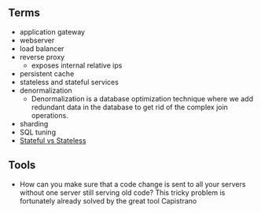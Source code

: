 ## Terms
- application gateway
- webserver
- load balancer
- reverse proxy
    - exposes internal relative ips
- persistent cache
- stateless and stateful services
- denormalization
    - Denormalization is a database optimization technique where we add redundant data in the database to get rid of the complex join operations.
- sharding
- SQL tuning
- [Stateful vs Stateless](https://www.virtasant.com/blog/stateful-vs-stateless-architecture-why-stateless-won#:~:text=Stateful%20services%20keep%20track%20of,resources%2C%20rather%20than%20the%20state.)

## Tools
- How can you make sure that a code change is sent to all your servers without one server still serving old code? This tricky problem is fortunately already solved by the great tool Capistrano